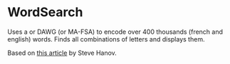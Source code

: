 # WordSearch

Uses a or DAWG (or MA-FSA) to encode over 400 thousands (french and english) words. Finds all combinations of letters and displays them.

Based on [this article](http://stevehanov.ca/blog/index.php?id=115) by Steve Hanov.
